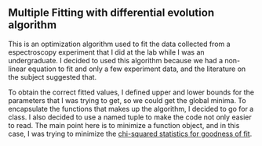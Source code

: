 <h2>Multiple Fitting with differential evolution algorithm</h2>

This is an optimization algorithm used to fit the data collected from a espectroscopy experiment that I did at the lab while I was an undergraduate.
I decided to used this algorithm because we had a non-linear equation to fit and only a few experiment data, and the literature on the subject suggested that.

To obtain the correct fitted values, I defined upper and lower bounds for the parameters that I was trying to get, so we could get the global minima.
To encapsulate the functions that makes up the algorithm, I decided to go for a class. I also decided to use a named tuple to make the code not only easier to read.
The main point here is to minimize a function object, and in this case, I was trying to minimize the <a href=https://en.wikipedia.org/wiki/Reduced_chi-squared_statistic>chi-squared statistics  for goodness of fit<a/>. 

